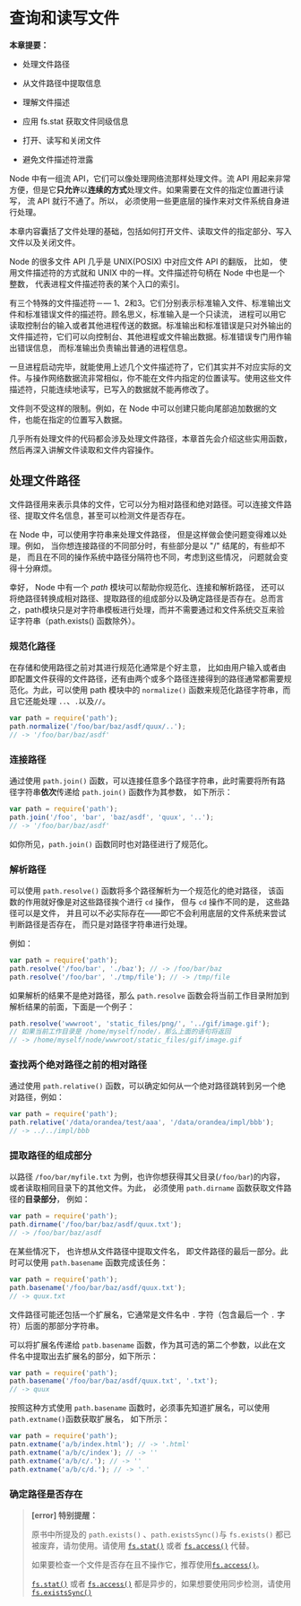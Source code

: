 # 查询和读写文件

**本章提要：**

* 处理文件路径

* 从文件路径中提取信息

* 理解文件描述

* 应用 fs.stat 获取文件同级信息

* 打开、读写和关闭文件

* 避免文件描述符泄露

Node 中有一组流 API，它们可以像处理网络流那样处理文件。流 API 用起来非常方便，但是它**只允许**以**连续的方式**处理文件。如果需要在文件的指定位置进行读写， 流 API 就行不通了。所以， 必须使用一些更底层的操作来对文件系统自身进行处理。

本章内容囊括了文件处理的基础，包括如何打开文件、读取文件的指定部分、写入文件以及关闭文件。

Node 的很多文件 API 几乎是 UNIX\(POSIX\) 中对应文件 API 的翻版， 比如， 使用文件描述符的方式就和 UNIX 中的一样。文件描述符句柄在 Node 中也是一个整数， 代表进程文件描述符表的某个入口的索引。

有三个特殊的文件描述符－— 1、2和3。它们分别表示标准输入文件、标准输出文件和标准错误文件的描述符。顾名思义，标准输入是一个只读流， 进程可以用它读取控制台的输入或者其他进程传送的数据。标准输出和标准错误是只对外输出的文件描述符，它们可以向控制台、其他进程或文件输出数据。标准错误专门用作输出错误信息， 而标准输出负责输出普通的进程信息。

一旦进程启动完毕，就能使用上述几个文件描述符了，它们其实并不对应实际的文件。与操作网络数据流非常相似，你不能在文件内指定的位置读写。使用这些文件描述符，只能连续地读写，已写入的数据就不能再修改了。

文件则不受这样的限制。例如，在 Node 中可以创建只能向尾部追加数据的文件，也能在指定的位置写入数据。

几乎所有处理文件的代码都会涉及处理文件路径，本章首先会介绍这些实用函数，然后再深入讲解文件读取和文件内容操作。

## 处理文件路径

文件路径用来表示具体的文件，它可以分为相对路径和绝对路径。可以连接文件路径、提取文件名信息，甚至可以检测文件是否存在。

在 Node 中，可以使用字符串来处理文件路径， 但是这样做会使问题变得难以处理。例如， 当你想连接路径的不同部分时，有些部分是以 "/" 结尾的，有些却不是， 而且在不同的操作系统中路径分隔符也不同，考虑到这些情况， 问题就会变得十分麻烦。

幸好， Node 中有一个 _path_ 模块可以帮助你规范化、连接和解析路径， 还可以将绝路径转换成相对路径、提取路径的组成部分以及确定路径是否存在。总而言之，path模块只是对字符串模板进行处理，而并不需要通过和文件系统交互来验证字符串（path.exists\(\) 函数除外）。

### 规范化路径

在存储和使用路径之前对其进行规范化通常是个好主意， 比如由用户输入或者由即配置文件获得的文件路径，还有由两个或多个路径连接得到的路径通常都需要规范化。为此，可以使用 path 模块中的 `normalize()`  函数来规范化路径字符串，而且它还能处理 `..`、`.`以及`//`。

```js
var path = require('path');
path.normalize('/foo/bar/baz/asdf/quux/..');
// -> '/foo/bar/baz/asdf'
```

### 连接路径

通过使用 `path.join()` 函数，可以连接任意多个路径字符串，此时需要将所有路径字符串**依次**传递给 `path.join()` 函数作为其参数， 如下所示：

```js
var path = require('path');
path.join('/foo', 'bar', 'baz/asdf', 'quux', '..');
// -> '/foo/bar/baz/asdf'
```

如你所见，`path.join()` 函数同时也对路径进行了规范化。

### 解析路径

可以使用 `path.resolve()` 函数将多个路径解析为一个规范化的绝对路径， 该函数的作用就好像是对这些路径挨个进行 `cd` 操作， 但与 `cd` 操作不同的是， 这些路径可以是文件， 并且可以不必实际存在——即它不会利用底层的文件系统来尝试判断路径是否存在， 而只是对路径字符串进行处理。

例如：

```js
var path = require('path');
path.resolve('/foo/bar', './baz'); // -> /foo/bar/baz
path.resolve('/foo/bar', './tmp/file'); // -> /tmp/file
```

如果解析的结果不是绝对路径，那么 `path.resolve` 函数会将当前工作目录附加到解析结果的前面，下面是一个例子：

```js
path.resolve('wwwroot', 'static_files/png/', '../gif/image.gif');
// 如果当前工作目录是 /home/myself/node/，那么上面的语句将返回
// -> /home/myself/node/wwwroot/static_files/gif/image.gif
```

### 查找两个绝对路径之前的相对路径

通过使用 `path.relative()` 函数，可以确定如何从一个绝对路径跳转到另一个绝对路径，例如：

```js
var path = require('path');
path.relative('/data/orandea/test/aaa', '/data/orandea/impl/bbb');
// -> ../../impl/bbb
```

### 提取路径的组成部分

以路径 `/foo/bar/myfile.txt` 为例，也许你想获得其父目录\(`/foo/bar`\)的内容，或者读取相同目录下的其他文件。为此， 必须使用 `path.dirname` 函数获取文件路径的**目录部分**， 例如：

```js
var path = require('path');
path.dirname('/foo/bar/baz/asdf/quux.txt');
// -> /foo/bar/baz/asdf
```

在某些情况下， 也许想从文件路径中提取文件名， 即文件路径的最后一部分。此时可以使用 `path.basename` 函数完成该任务：

```js
var path = require('path');
path.basename('/foo/bar/baz/asdf/quux.txt');
// -> quux.txt
```

文件路径可能还包括一个扩展名，它通常是文件名中 `.` 字符（包含最后一个 `.` 字符）后面的那部分字符串。

可以将扩展名传递给 `patb.basename` 函数，作为其可选的第二个参数，以此在文件名中提取出去扩展名的部分，如下所示：

```js
var path = require('path');
path.basename('/foo/bar/baz/asdf/quux.txt', '.txt');
// -> quux
```

按照这种方式使用 `path.basename` 函数时，必须事先知道扩展名，可以使用 `path.extname()`函数获取扩展名， 如下所示：

```js
var path = require('path');
patn.extname('a/b/index.html'); // -> '.html'
path.extname('a/b/c/index'); // -> ''
path.extname('a/b/c/.'); // -> ''
path.extname('a/b/c/d.'); // -> '.'
```

### 确定路径是否存在

> **\[error\] 特别提醒：**
>
> 原书中所提及的 `path.exists()` 、`path.existsSync()`与 `fs.exists()` 都已被废弃，请勿使用。请使用 [`fs.stat()`](http://nodejs.cn/api/fs.html#fs_fs_stat_path_callback) 或者 [`fs.access()`](http://nodejs.cn/api/fs.html#fs_fs_access_path_mode_callback) 代替。
>
> 如果要检查一个文件是否存在且不操作它，推荐使用[`fs.access()`](http://nodejs.cn/api/fs.html#fs_fs_access_path_mode_callback)。
>
> [`fs.stat()`](#) 或者 [`fs.access()`](#) 都是异步的，如果想要使用同步检测，请使用 [`fs.existsSync()`](http://nodejs.cn/api/fs.html#fs_fs_existssync_path)





